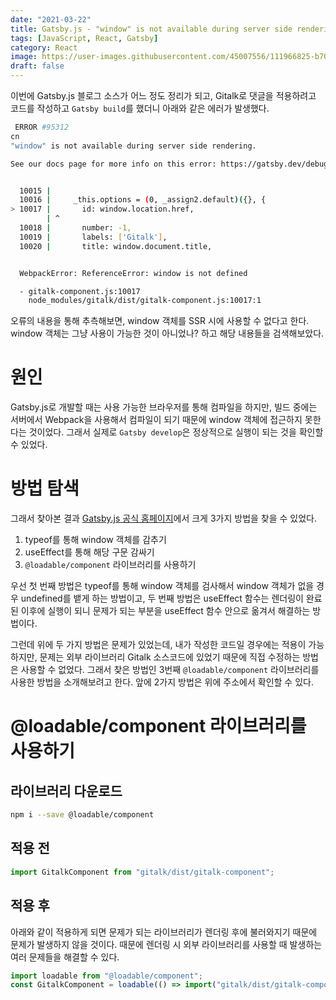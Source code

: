 ```yaml
---
date: "2021-03-22"
title: Gatsby.js - "window" is not available during server side rendering. 오류에 대하여
tags: [JavaScript, React, Gatsby]
category: React
image: https://user-images.githubusercontent.com/45007556/111966825-b7073900-8b3a-11eb-96dc-cf48486c6aef.png
draft: false
---
```


이번에 Gatsby.js 블로그 소스가 어느 정도 정리가 되고, Gitalk로 댓글을 적용하려고 코드를 작성하고 `Gatsby build`를 했더니 아래와 같은 에러가 발생했다.

```bash
 ERROR #95312
cn
"window" is not available during server side rendering.

See our docs page for more info on this error: https://gatsby.dev/debug-html


  10015 |
  10016 |     _this.options = (0, _assign2.default)({}, {
> 10017 |       id: window.location.href,
        | ^
  10018 |       number: -1,
  10019 |       labels: ['Gitalk'],
  10020 |       title: window.document.title,


  WebpackError: ReferenceError: window is not defined

  - gitalk-component.js:10017
    node_modules/gitalk/dist/gitalk-component.js:10017:1
```

오류의 내용을 통해 추측해보면, window 객체를 SSR 시에 사용할 수 없다고 한다. window 객체는 그냥 사용이 가능한 것이 아니었나? 하고 해당 내용들을 검색해보았다.

# 원인

Gatsby.js로 개발할 때는 사용 가능한 브라우저를 통해 컴파일을 하지만, 빌드 중에는 서버에서 Webpack을 사용해서 컴파일이 되기 때문에 window 객체에 접근하지 못한다는 것이었다. 그래서 실제로 `Gatsby develop`은 정상적으로 실행이 되는 것을 확인할 수 있었다.

# 방법 탐색

그래서 찾아본 결과 [Gatsby.js 공식 홈페이지](https://www.gatsbyjs.com/docs/debugging-html-builds/#how-to-check-if-code-classlanguage-textwindowcode-is-defined)에서 크게 3가지 방법을 찾을 수 있었다.

1. typeof를 통해 window 객체를 감추기
2. useEffect를 통해 해당 구문 감싸기
3. `@loadable/component` 라이브러리를 사용하기

우선 첫 번째 방법은 typeof를 통해 window 객체를 검사해서 window 객체가 없을 경우 undefined를 뱉게 하는 방법이고,
두 번째 방법은 useEffect 함수는 렌더링이 완료된 이후에 실행이 되니 문제가 되는 부분을 useEffect 함수 안으로 옮겨서 해결하는 방법이다.

그런데 위에 두 가지 방법은 문제가 있었는데, 내가 작성한 코드일 경우에는 적용이 가능하지만, 문제는 외부 라이브러리 Gitalk 소스코드에 있었기 때문에 직접 수정하는 방법은 사용할 수 없었다. 그래서 찾은 방법인 3번째 `@loadable/component` 라이브러리를 사용한 방법을 소개해보려고 한다. 앞에 2가지 방법은 위에 주소에서 확인할 수 있다.

# @loadable/component 라이브러리를 사용하기

## 라이브러리 다운로드

```bash
npm i --save @loadable/component
```

## 적용 전

```js
import GitalkComponent from "gitalk/dist/gitalk-component";
```

## 적용 후

아래와 같이 적용하게 되면 문제가 되는 라이브러리가 렌더링 후에 불러와지기 때문에 문제가 발생하지 않을 것이다. 때문에 렌더링 시 외부 라이브러리를 사용할 때 발생하는 여러 문제들을 해결할 수 있다.

```js
import loadable from "@loadable/component";
const GitalkComponent = loadable(() => import("gitalk/dist/gitalk-component"));
```
